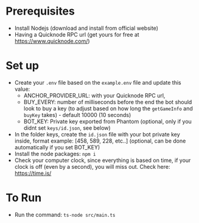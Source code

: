 # Prerequisites
 - Install Nodejs (download and install from official website)
 - Having a Quicknode RPC url (get yours for free at https://www.quicknode.com/)
 
# Set up 
 - Create your `.env` file based on the `example.env` file and update this value:
    - ANCHOR_PROVIDER_URL: with your Quicknode RPC url,
    - BUY_EVERY: number of milliseconds before the end the bot should look to buy a key (to adjust based on how long the `getGameInfo` and `buyKey` takes) - default 10000 (10 seconds)
    - BOT_KEY: Private key exported from Phantom (optional, only if you didnt set `keys/id.json`, see below)
 - In the folder keys, create the `id.json` file with your bot private key inside, format example: [458, 589, 228, etc..] (optional, can be done automatically if you set BOT_KEY)
 - Install the node packages: `npm i`
 - Check your computer clock, since everything is based on time, if your clock is off (even by a second), you will miss out. Check here: https://time.is/

# To Run
 - Run the command: `ts-node src/main.ts`